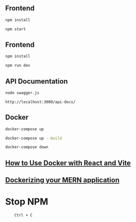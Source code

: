 ## Frontend

```bash
npm install
```

```bash
npm start
```

## Frontend

```bash
npm install
```

```bash
npm run dev
```

## API Documentation

```bash
node swagger.js
```

```link https
http://localhost:3000/api-docs/
```

## Docker

```bash
docker-compose up
```

```bash
docker-compose up --build
```

```bash
docker-compose down
```

## [How to Use Docker with React and Vite](https://www.webdevolution.com/blog/how-to-use-docker-with-react-and-vite)

## [Dockerizing your MERN application](https://youtu.be/PhmIsxkskhY?si=izZnSmRII2xbbeFE)

# Stop NPM 
```base
    Ctrl + C
```
